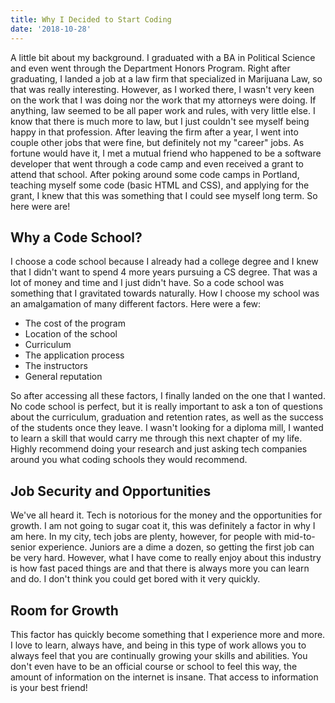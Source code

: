 ```yaml
---
title: Why I Decided to Start Coding
date: '2018-10-28'
---
```


A little bit about my background. I graduated with a BA in Political Science and even went through the Department Honors Program. Right after graduating, I landed a job at a law firm that specialized in Marijuana Law, so that was really interesting. However, as I worked there, I wasn't very keen on the work that I was doing nor the work that my attorneys were doing. If anything, law seemed to be all paper work and rules, with very little else. I know that there is much more to law, but I just couldn't see myself being happy in that profession. After leaving the firm after a year, I went into couple other jobs that were fine, but definitely not my "career" jobs. As fortune would have it, I met a mutual friend who happened to be a software developer that went through a code camp and even received a grant to attend that school. After poking around some code camps in Portland, teaching myself some code (basic HTML and CSS), and applying for the grant, I knew that this was something that I could see myself long term. So here were are!  

## Why a Code School?

I choose a code school because I already had a college degree and I knew that I didn't want to spend 4 more years pursuing a CS degree. That was a lot of money and time and I just didn't have. So a code school was something that I gravitated towards naturally. How I choose my school was an amalgamation of many different factors. Here were a few:

- The cost of the program 
- Location of the school
- Curriculum
- The application process
- The instructors
- General reputation

So after accessing all these factors, I finally landed on the one that I wanted. No code school is perfect, but it is really important to ask a ton of questions about the curriculum, graduation and retention rates, as well as the success of the students once they leave. I wasn't looking for a diploma mill, I wanted to learn a skill that would carry me through this next chapter of my life. Highly recommend doing your research and just asking tech companies around you what coding schools they would recommend.

## Job Security and Opportunities

We've all heard it. Tech is notorious for the money and the opportunities for growth. I am not going to sugar coat it, this was definitely a factor in why I am here. In my city, tech jobs are plenty, however, for people with mid-to-senior experience. Juniors are a dime a dozen, so getting the first job can be very hard. However, what I have come to really enjoy about this industry is how fast paced things are and that there is always more you can learn and do. I don't think you could get bored with it very quickly.

## Room for Growth

This factor has quickly become something that I experience more and more. I love to learn, always have, and being in this type of work allows you to always feel that you are continually growing your skills and abilities. You don't even have to be an official course or school to feel this way, the amount of information on the internet is insane. That access to information is your best friend!